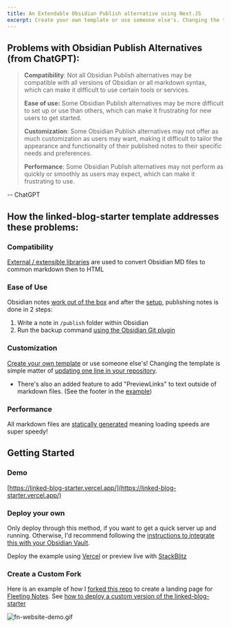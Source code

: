 ```yaml
---
title: An Extendable Obsidian Publish alternative using Next.JS
excerpt: Create your own template or use someone else's. Changing the template is a matter of updating one line
---
```


## Problems with Obsidian Publish Alternatives (from ChatGPT):

> **Compatibility**: Not all Obsidian Publish alternatives may be compatible with all versions of Obsidian or all markdown syntax, which can make it difficult to use certain tools or services.
>
> **Ease of use:** Some Obsidian Publish alternatives may be more difficult to set up or use than others, which can make it frustrating for new users to get started.
>
> **Customization**: Some Obsidian Publish alternatives may not offer as much customization as users may want, making it difficult to tailor the appearance and functionality of their published notes to their specific needs and preferences.
>
> **Performance**: Some Obsidian Publish alternatives may not perform as quickly or smoothly as users may expect, which can make it frustrating to use.

-- ChatGPT

## How the linked-blog-starter template addresses these problems:

### Compatibility

[External / extensible libraries](linked-blog-starter-does-not-reinvent-wheel.md) are used to convert Obsidian MD files to common markdown then to HTML

### Ease of Use

Obsidian notes [work out of the box](works-out-of-the-box-with-markdown-files.md) and after the [setup](publish-your-obsidian-notes-with-linked-blog-starter.md), publishing notes is done in 2 steps:

1. Write a note in `/publish` folder within Obsidian
2. Run the backup command [using the Obsidian Git plugin](connect-obsidian-vault-with-github.md)

### Customization

[Create your own template](deploy-a-custom-linked-blog-starter.md) or use someone else's! Changing the template is simple matter of [updating one line in your repository](update-publish-settings-github-actions.md).

- There's also an added feature to add "PreviewLinks" to text outside of markdown files. (See the footer in the [example](https://linked-blog-starter.vercel.app/home))

### Performance

All markdown files are [statically generated](statically-generated.md) meaning loading speeds are super speedy!

## Getting Started

### Demo

[https://linked-blog-starter.vercel.app/](https://linked-blog-starter.vercel.app/)

### Deploy your own

Only deploy through this method, if you want to get a quick server up and running. Otherwise, I'd recommend following the [instructions to integrate this with your Obsidian Vault](publish-your-obsidian-notes-with-linked-blog-starter.md).

Deploy the example using [Vercel](https://vercel.com/new/git/external?repository-url=https://github.com/matthewwong525/linked-blog-starter&project-name=linked-blog-starter&repository-name=linked-blog-starter) or preview live with [StackBlitz](https://stackblitz.com/github/matthewwong525/linked-blog-starter)

### Create a Custom Fork

Here is an example of how I [forked this repo](https://github.com/fleetingnotes/fleeting-notes-website) to create a landing page for [Fleeting Notes](https://www.fleetingnotes.app/). See [how to deploy a custom version of the linked-blog-starter](deploy-a-custom-linked-blog-starter.md)

![fn-website-demo.gif](attachments/fn-website-demo.gif)
